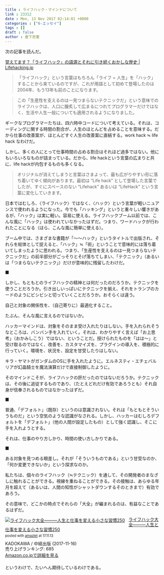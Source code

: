 ```yaml
---
title : ライフハック・マインドについて
link : 23312
date : Mon, 13 Nov 2017 02:14:01 +0000
categories : ["6-エッセイ"]
tags : []
draft : false
author : 倉下忠憲
---
```


次の記事を読んだ。

<a href="http://lifehacking.jp/2017/11/lifehack-the-origin/" target="_blank">覚えてます？「ライフハック」の語源とそれに引き続くおかしな歴史 | Lifehacking.jp</a>

<blockquote>
「ライフハック」という言葉はもちろん「ライフ = 人生」を「ハック」することから来ているのですが、これが用語として初めて登場したのは2004年、もう13年も前のことになります。
</blockquote>

<blockquote>
この「生産性を支えるのは一見つまらないテクニックだ」という意味でのライフハックは、人口に膾炙して広まるにつれてプログラマーだけではなく、生活や人生一般についても適用されるようになりました。
</blockquote>

ギークなプログラマーたちは、四六時中コードについて考えている。それは、コーディングに関する時間の割合が、人生のほとんどを占めることを意味する。だから仕事の改善案が、ほとんどすぐ人生の改善案に直結する。work hack ≒ life hack なわけだ。

しかし、多くの人にとって仕事時間の占める割合はそれほど過多ではない。他にもいろいろなものが詰まっている。だから、life hackという言葉の広まりと共に、life hackが内包するものも多くなる。

<blockquote>
オリジナルが消えてしまうと言葉はさまよって、最も広がりやすい形に落ち着いてゆく傾向があります。最初は “Life hack” として登場した言葉でしたが、すぐにスペースのない “Lifehack” あるいは “LifeHack” という言葉に変化していきます。
</blockquote>

日本ではむしろ、〈ライフハック〉ではなく、〈ハック〉という言葉が軽いニュアンスで使われるようになった。今でも「ハッキング」というと重々しい響きがあるが、「ハック」は実に軽い。容易に使える。ライフハックブーム以前では、こんな風に「ハック」は使われていなかったはずだ。つまり、ワードハックが行われたことになる（ほら、こんな風に簡単に使える）。

ブーム中では、さまざまな書籍が「〜〜ハック」というタイトルで出版され、それらを総体として捉えると、「ハック」≒「術」ということで意味的には落ち着いてしまったように思われる。つまり、「生産性を支えるのは一見つまらないテクニックだ」の前半部分がごっそりとそげ落ちてしまい、「テクニック」（あるいは「つまらないテクニック」）だけが意味的に残留したわけだ。

■

しかし、もともとのライフハックの精神とは何だったのだろうか。テクニックを使うことだろうか。引き出しいっぱいにテクニックを揃え、それをトランプのカードのようにビシビシと切っていくことだろうか。おそらくは違う。

自己と対象の関係性を、（自己寄りに）最適化すること。

たぶん、そんな風に言えるのではないか。

ハッカーマインドは、対象をそのまま受け入れたりはしない。手を入れられそうなところは、バンバン手を入れていく。それは、わかりやすく言えば「お上思考」（おかみしこう）ではない、ということだ。授けられたものを「はは〜」と受け取るのではなく、改善を、カスタマイズを、プラグインの導入を、積極的に行っていく。環境を、状況を、設定を甘受したりはしない。

キラ・ヤマトがガンダムのOSに手を入れたように。エルネスティ・エチェバルリアが幻晶騎士を魔法演算だけで直接制御したように。

そのマインドこそが、ライフハックの肝だったのではないだろうか。テクニックは、その後に追従するものであり、（たとえどれだけ有効であろうとも）それ自身が信奉されるものではなかったはずだ。

■

普通、「デフォルト」（既存）というのは意識されない。それは「もともとそういうものだ」という空気のような認識がなされる。しかし、ハッカーはむしろデフォルトを「デフォルト」（他の人間が設定したもの）として強く認識し、そこに手を入れようとする。

それは、仕事のやり方しかり、時間の使い方しかりである。

■

ある対象を見つめる眼差し。それが「そういうものである」という甘受なのか、「何か変更できないか」という探求なのか。

私たちは、個々のライフハック（≒テクニック）を通して、その開発者のまなざしに触れることができる。視線を重ねることができる。その接触は、あらゆる年月を超えて（あるいは、人間の知性がシャットダウンするそのときまで）有効であろう。

その意味で、どこかの時点でそれらの「大全」が編まれるのは、有益なことであるはずだ。

<div class="amazlet-box" style="margin-bottom:20px;"><div class="amazlet-image" style="float:left;margin:0px 12px 1px 0px;"><a href="http://www.amazon.co.jp/exec/obidos/ASIN/B0779KV65Z/rashita1000-22/ref=nosim/" name="amazletlink" target="_blank"><img src="https://images-fe.ssl-images-amazon.com/images/I/41N4-9n5NKL._SL160_.jpg" alt="ライフハック大全―――人生と仕事を変える小さな習慣250" style="border: none;" /></a></div><div class="amazlet-info" style="line-height:120%; margin-bottom: 10px"><div class="amazlet-name" style="margin-bottom:10px;line-height:120%"><a href="http://www.amazon.co.jp/exec/obidos/ASIN/B0779KV65Z/rashita1000-22/ref=nosim/" name="amazletlink" target="_blank">ライフハック大全―――人生と仕事を変える小さな習慣250</a><div class="amazlet-powered-date" style="font-size:80%;margin-top:5px;line-height:120%">posted with <a href="http://www.amazlet.com/" title="amazlet" target="_blank">amazlet</a> at 17.11.13</div></div><div class="amazlet-detail">KADOKAWA / 中経出版 (2017-11-16)<br />売り上げランキング: 685<br /></div><div class="amazlet-sub-info" style="float: left;"><div class="amazlet-link" style="margin-top: 5px"><a href="http://www.amazon.co.jp/exec/obidos/ASIN/B0779KV65Z/rashita1000-22/ref=nosim/" name="amazletlink" target="_blank">Amazon.co.jpで詳細を見る</a></div></div></div><div class="amazlet-footer" style="clear: left"></div></div>


というわけで、たいへん期待しているわけである。